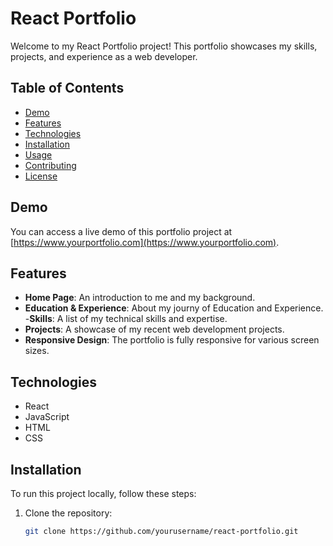 # React Portfolio

Welcome to my React Portfolio project! This portfolio showcases my skills, projects, and experience as a web developer.

## Table of Contents

- [Demo](#demo)
- [Features](#features)
- [Technologies](#technologies)
- [Installation](#installation)
- [Usage](#usage)
- [Contributing](#contributing)
- [License](#license)

## Demo

You can access a live demo of this portfolio project at [https://www.yourportfolio.com](https://www.yourportfolio.com).

## Features

- **Home Page**: An introduction to me and my background.
- **Education & Experience**: About my journy of Education and Experience. 
-**Skills**: A list of my technical skills and expertise.
- **Projects**: A showcase of my recent web development projects.
- **Responsive Design**: The portfolio is fully responsive for various screen sizes.

## Technologies

- React
- JavaScript
- HTML
- CSS

## Installation

To run this project locally, follow these steps:

1. Clone the repository:

   ```bash
   git clone https://github.com/yourusername/react-portfolio.git
